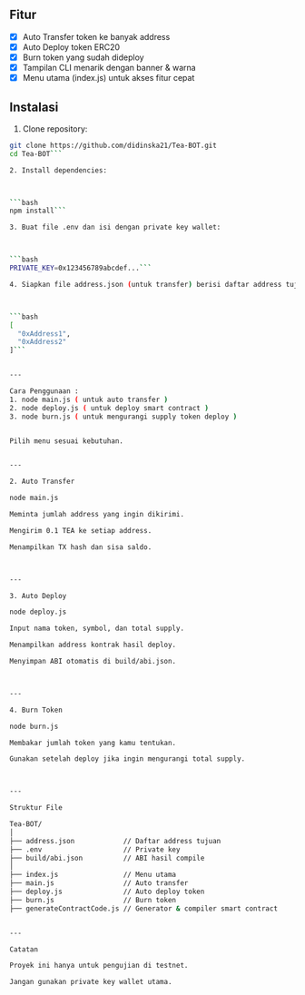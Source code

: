 ## Fitur
- [x] Auto Transfer token ke banyak address
- [x] Auto Deploy token ERC20
- [x] Burn token yang sudah dideploy
- [x] Tampilan CLI menarik dengan banner & warna
- [x] Menu utama (index.js) untuk akses fitur cepat

## Instalasi

1. Clone repository:
```bash
git clone https://github.com/didinska21/Tea-BOT.git
cd Tea-BOT```

2. Install dependencies:



```bash
npm install```

3. Buat file .env dan isi dengan private key wallet:



```bash
PRIVATE_KEY=0x123456789abcdef...```

4. Siapkan file address.json (untuk transfer) berisi daftar address tujuan dalam format:



```bash
[
  "0xAddress1",
  "0xAddress2"
]```


---

Cara Penggunaan :
1. node main.js ( untuk auto transfer )
2. node deploy.js ( untuk deploy smart contract )
3. node burn.js ( untuk mengurangi supply token deploy )


Pilih menu sesuai kebutuhan.


---

2. Auto Transfer

node main.js

Meminta jumlah address yang ingin dikirimi.

Mengirim 0.1 TEA ke setiap address.

Menampilkan TX hash dan sisa saldo.



---

3. Auto Deploy

node deploy.js

Input nama token, symbol, dan total supply.

Menampilkan address kontrak hasil deploy.

Menyimpan ABI otomatis di build/abi.json.



---

4. Burn Token

node burn.js

Membakar jumlah token yang kamu tentukan.

Gunakan setelah deploy jika ingin mengurangi total supply.



---

Struktur File

Tea-BOT/
│
├── address.json            // Daftar address tujuan
├── .env                    // Private key
├── build/abi.json          // ABI hasil compile
│
├── index.js                // Menu utama
├── main.js                 // Auto transfer
├── deploy.js               // Auto deploy token
├── burn.js                 // Burn token
├── generateContractCode.js // Generator & compiler smart contract


---

Catatan

Proyek ini hanya untuk pengujian di testnet.

Jangan gunakan private key wallet utama.
